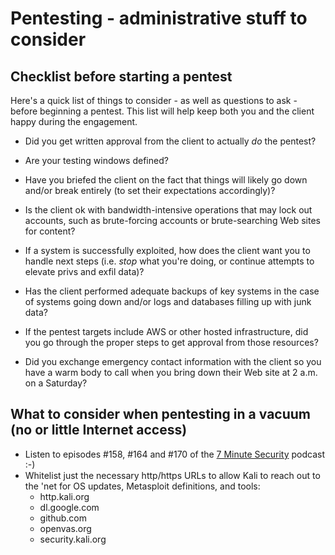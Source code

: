 # Pentesting - administrative stuff to consider

## Checklist before starting a pentest
Here's a quick list of things to consider - as well as questions to ask - before beginning a pentest.  This list will help keep both you and the client happy during the engagement.

* Did you get written approval from the client to actually *do* the pentest?

* Are your testing windows defined?

* Have you briefed the client on the fact that things will likely go down and/or break entirely (to set their expectations accordingly)?

* Is the client ok with bandwidth-intensive operations that may lock out accounts, such as brute-forcing accounts or brute-searching Web sites for content?

* If a system is successfully exploited, how does the client want you to handle next steps (i.e. *stop* what you're doing, or continue attempts to elevate privs and exfil data)?

* Has the client performed adequate backups of key systems in the case of systems going down and/or logs and databases filling up with junk data?

* If the pentest targets include AWS or other hosted infrastructure, did you go through the proper steps to get approval from those resources?

* Did you exchange emergency contact information with the client so you have a warm body to call when you bring down their Web site at 2 a.m. on a Saturday?


## What to consider when pentesting in a vacuum (no or little Internet access)
* Listen to episodes #158, #164 and #170 of the [7 Minute Security](http://bit.ly/7minsec) podcast :-)
* Whitelist just the necessary http/https URLs to allow Kali to reach out to the 'net for OS updates, Metasploit definitions, and tools:
  * http.kali.org
  * dl.google.com
  * github.com
  * openvas.org
  * security.kali.org
 

